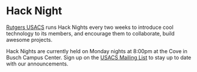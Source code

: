 # Hack Night

[Rutgers USACS](http://usacs.rutgers.edu/) runs Hack Nights every two weeks to introduce cool technology to its members, and encourage them to collaborate, build awesome projects.

Hack Nights are currently held on Monday nights at 8:00pm at the Cove in Busch Campus Center. Sign up on the [USACS Mailing List](http://usacs.rutgers.edu/) to stay up to date with our announcements.
